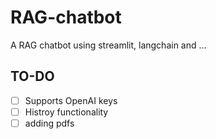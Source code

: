 # RAG-chatbot
A RAG chatbot using streamlit, langchain and ...


## TO-DO
- [ ] Supports OpenAI keys
- [ ] Histroy functionality
- [ ] adding pdfs
